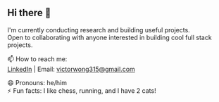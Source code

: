 ## Hi there 👋

I'm currently conducting research and building useful projects.  
Open to collaborating with anyone interested in building cool full stack projects.

📫 How to reach me:  
[LinkedIn](https://www.linkedin.com/in/victor-wong-58029a238/) | Email: victorwong315@gmail.com

😄 Pronouns: he/him  
⚡ Fun facts: I like chess, running, and I have 2 cats!
